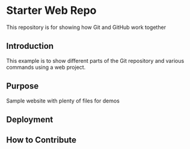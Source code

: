 # Starter Web Repo

This repository is for showing how Git and GitHub work together

## Introduction

This example is to show different parts of the Git repository and various commands using a web project.

## Purpose

Sample website with plenty of files for demos

## Deployment

## How to Contribute